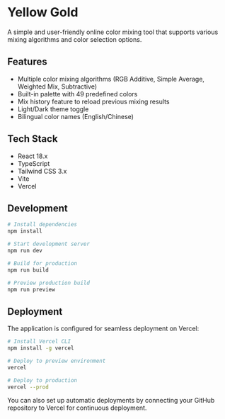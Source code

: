 # Yellow Gold

A simple and user-friendly online color mixing tool that supports various mixing algorithms and color selection options.

## Features

- Multiple color mixing algorithms (RGB Additive, Simple Average, Weighted Mix, Subtractive)
- Built-in palette with 49 predefined colors
- Mix history feature to reload previous mixing results
- Light/Dark theme toggle
- Bilingual color names (English/Chinese)

## Tech Stack

- React 18.x
- TypeScript
- Tailwind CSS 3.x
- Vite
- Vercel

## Development

```bash
# Install dependencies
npm install

# Start development server
npm run dev

# Build for production
npm run build

# Preview production build
npm run preview
```

## Deployment

The application is configured for seamless deployment on Vercel:

```bash
# Install Vercel CLI
npm install -g vercel

# Deploy to preview environment
vercel

# Deploy to production
vercel --prod
```

You can also set up automatic deployments by connecting your GitHub repository to Vercel for continuous deployment.
